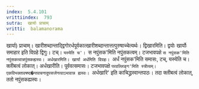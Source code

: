 ```yaml
---
index:  5.4.101
vrittiindex:  793
sutra:  खार्याः प्राचाम्
vritti:  balamanorama 
---
```


खार्या) प्राचाम्। खारीशब्दान्ताद्द्विगोरर्धपूर्वकात्खारीशब्दान्तात्तत्पुरुषाच्चेत्यर्थः। द्विखारमिति। द्वयोः खार्योः समाहार इति विग्रहे द्विगुः। टच्। `यस्येति च'। `स नपुंसक'मिति नपुंसकत्वम्। टजभावपक्षे `स नपुंसक'मिति नपुंसकत्वान्नपुंसकह्यस्वः। अर्धखारमिति। खार्या अर्धमिति विग्रहः। `अर्धं नपुंसक'मिति समासः, टच्, यस्येति च। क्लीबत्वं लोकात्। अर्धखारीति। पूर्ववत्समासः। टजभावपक्षे `परवल्लिङ्ग'मिति स्त्रीत्वम्। एकविभक्तावषष्ठ�न्तवचनादुपसर्जनत्वाऽभावान्न ह्यस्वः। `अर्धखारि' इति काचिद्ध्रस्वान्तपाठः। तदा क्लीबत्वं लोकात्, ततो नपुंसकह्यस्वः।

